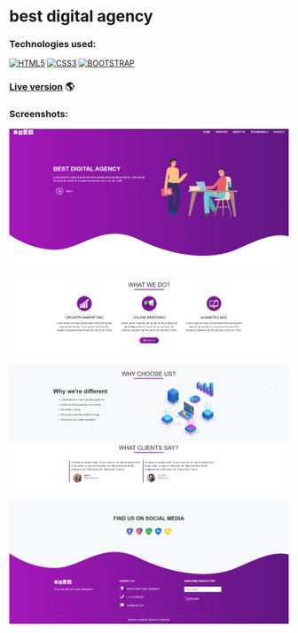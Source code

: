# best digital agency

### Technologies used:

[![HTML5](https://img.shields.io/badge/-HTML5-E34F26?style=flat-square&logo=html5&logoColor=white)]()
[![CSS3](https://img.shields.io/badge/-CSS3-1572B6?style=flat-square&logo=css3)]()
[![BOOTSTRAP](https://img.shields.io/badge/-Bootstrap-7952b3?style=flat-square&logo=bootstrap&logoColor=white)]()

### [Live version](https://wojciechxfalkowski.github.io/best-digital-agency/) 🌎

### Screenshots:

<p align="center">
  <img src="./images//home.png?raw=true" alt="Home page"/>
</p>
<p align="center">
  <img src="images/services.png?raw=true" alt="Services"/>
</p>
<p align="center">
  <img src="./images/about-us.png?raw=true" alt="About us"/>
</p>
<p align="center">
  <img src="./images/contact-us.png?raw=true" alt="Contact us"/>
</p>
